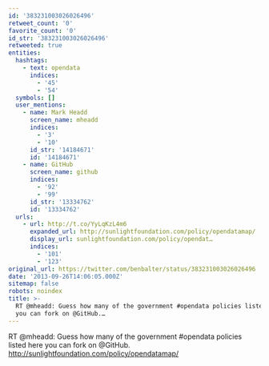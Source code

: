 ```yaml
---
id: '383231003026026496'
retweet_count: '0'
favorite_count: '0'
id_str: '383231003026026496'
retweeted: true
entities:
  hashtags:
    - text: opendata
      indices:
        - '45'
        - '54'
  symbols: []
  user_mentions:
    - name: Mark Headd
      screen_name: mheadd
      indices:
        - '3'
        - '10'
      id_str: '14184671'
      id: '14184671'
    - name: GitHub
      screen_name: github
      indices:
        - '92'
        - '99'
      id_str: '13334762'
      id: '13334762'
  urls:
    - url: http://t.co/YyLqKzL4m6
      expanded_url: http://sunlightfoundation.com/policy/opendatamap/
      display_url: sunlightfoundation.com/policy/opendat…
      indices:
        - '101'
        - '123'
original_url: https://twitter.com/benbalter/status/383231003026026496
date: '2013-09-26T14:06:05.000Z'
sitemap: false
robots: noindex
title: >-
  RT @mheadd: Guess how many of the government #opendata policies listed here
  you can fork on @GitHub.…
---
```


RT @mheadd: Guess how many of the government #opendata policies listed here you can fork on @GitHub. http://sunlightfoundation.com/policy/opendatamap/
